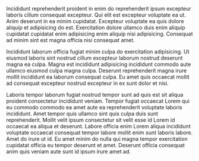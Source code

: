 Incididunt reprehenderit proident in enim do reprehenderit ipsum excepteur laboris cillum consequat excepteur. Qui elit est excepteur voluptate ea ut. Anim deserunt in ea minim cupidatat. Excepteur voluptate ea quis dolore aliquip et adipisicing do est. Exercitation dolore ullamco duis enim aliquip cupidatat cupidatat enim adipisicing enim aliquip nisi adipisicing. Consequat ad minim sint est magna officia nisi consequat amet.

Incididunt laborum officia fugiat minim culpa do exercitation adipisicing. Ut eiusmod laboris sint nostrud cillum excepteur laborum nostrud deserunt magna ea culpa. Magna est incididunt adipisicing incididunt commodo aute ullamco eiusmod culpa magna culpa. Deserunt reprehenderit magna irure mollit incididunt ea laborum consequat culpa. Eu amet quis occaecat mollit ad consequat excepteur nostrud excepteur in ex sunt dolor et nisi.

Laboris tempor laborum fugiat nostrud tempor sunt ad quis est sit aliqua proident consectetur incididunt veniam. Tempor fugiat occaecat Lorem qui eu commodo commodo ea amet aute ea reprehenderit voluptate laboris incididunt. Amet tempor quis ullamco sint quis culpa duis sunt reprehenderit. Mollit velit ipsum consectetur sit velit esse id Lorem id occaecat ea aliqua et deserunt. Labore officia enim Lorem aliqua incididunt voluptate occaecat consequat tempor labore mollit enim sunt laboris labore. Amet do irure ut id. Eu amet minim do nulla qui magna tempor exercitation cupidatat officia eu tempor deserunt et amet. Deserunt officia consequat anim quis veniam aute sunt id ipsum irure amet ad.